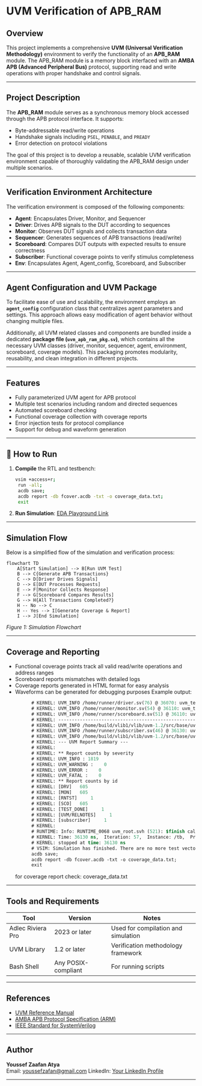 
# UVM Verification of APB_RAM

## Overview
This project implements a comprehensive **UVM (Universal Verification Methodology)** environment to verify the functionality of an **APB_RAM** module. The APB_RAM module is a memory block interfaced with an **AMBA APB (Advanced Peripheral Bus)** protocol, supporting read and write operations with proper handshake and control signals.

---

## Project Description

The **APB_RAM** module serves as a synchronous memory block accessed through the APB protocol interface. It supports:
- Byte-addressable read/write operations
- Handshake signals including `PSEL`, `PENABLE`, and `PREADY`
- Error detection on protocol violations

The goal of this project is to develop a reusable, scalable UVM verification environment capable of thoroughly validating the APB_RAM design under multiple scenarios.

---

## Verification Environment Architecture

The verification environment is composed of the following components:

- **Agent**: Encapsulates Driver, Monitor, and Sequencer  
- **Driver**: Drives APB signals to the DUT according to sequences  
- **Monitor**: Observes DUT signals and collects transaction data  
- **Sequencer**: Generates sequences of APB transactions (read/write)  
- **Scoreboard**: Compares DUT outputs with expected results to ensure correctness  
- **Subscriber**: Functional coverage points to verify stimulus completeness
- **Env**: Encapsulates Agent, Agent_config, Scoreboard, and Subscriber  
 




---

## Agent Configuration and UVM Package

To facilitate ease of use and scalability, the environment employs an **`agent_config`** configuration class that centralizes agent parameters and settings. This approach allows easy modification of agent behavior without changing multiple files.

Additionally, all UVM related classes and components are bundled inside a dedicated **package file (`uvm_apb_ram_pkg.sv`)**, which contains all the necessary UVM classes (driver, monitor, sequencer, agent, environment, scoreboard, coverage models). This packaging promotes modularity, reusability, and clean integration in different projects.

---

## Features

- Fully parameterized UVM agent for APB protocol  
- Multiple test scenarios including random and directed sequences  
- Automated scoreboard checking  
- Functional coverage collection with coverage reports  
- Error injection tests for protocol compliance  
- Support for debug and waveform generation  

---
## 🚀 How to Run

1. **Compile** the RTL and testbench:
   ```bash
   vsim +access+r;
    run -all;
    acdb save;
    acdb report -db fcover.acdb -txt -o coverage_data.txt;
    exit
   ```
   

2. **Run Simulation**:
   [EDA Playground Link](https://www.edaplayground.com/x/skRk)

---

## Simulation Flow

Below is a simplified flow of the simulation and verification process:

```mermaid
flowchart TD
    A[Start Simulation] --> B[Run UVM Test]
    B --> C{Generate APB Transactions}
    C --> D[Driver Drives Signals]
    D --> E[DUT Processes Requests]
    E --> F[Monitor Collects Response]
    F --> G[Scoreboard Compares Results]
    G --> H{All Transactions Completed?}
    H -- No --> C
    H -- Yes --> I[Generate Coverage & Report]
    I --> J[End Simulation]
```

*Figure 1: Simulation Flowchart*

---

## Coverage and Reporting

- Functional coverage points track all valid read/write operations and address ranges  
- Scoreboard reports mismatches with detailed logs  
- Coverage reports generated in HTML format for easy analysis  
- Waveforms can be generated for debugging purposes
  Example output:
  ```systemverilog
        # KERNEL: UVM_INFO /home/runner/driver.sv(76) @ 36070: uvm_test_top.e.ag.drv [DRV] mode:readd, addr:12, wdata:42333359, rdata:x, slverr:x
        # KERNEL: UVM_INFO /home/runner/monitor.sv(54) @ 36110: uvm_test_top.e.ag.mon [MON] DATA READ addr:12 data:3505982467 slverr:0
        # KERNEL: UVM_INFO /home/runner/scoreboard.sv(51) @ 36110: uvm_test_top.e.scb [SCO] DATA MATCHED : addr:12, rdata:3505982467
        # KERNEL: ----------------------------------------------------------------
        # KERNEL: UVM_INFO /home/build/vlib1/vlib/uvm-1.2/src/base/uvm_objection.svh(1271) @ 36130: reporter [TEST_DONE] 'run' phase is ready to proceed to the 'extract' phase
        # KERNEL: UVM_INFO /home/runner/subscriber.sv(46) @ 36130: uvm_test_top.e.sub [subscriber] Functional Coverage is 100.00%
        # KERNEL: UVM_INFO /home/build/vlib1/vlib/uvm-1.2/src/base/uvm_report_server.svh(869) @ 36130: reporter [UVM/REPORT/SERVER] 
        # KERNEL: --- UVM Report Summary ---
        # KERNEL: 
        # KERNEL: ** Report counts by severity
        # KERNEL: UVM_INFO : 1819
        # KERNEL: UVM_WARNING :    0
        # KERNEL: UVM_ERROR :    0
        # KERNEL: UVM_FATAL :    0
        # KERNEL: ** Report counts by id
        # KERNEL: [DRV]   605
        # KERNEL: [MON]   605
        # KERNEL: [RNTST]     1
        # KERNEL: [SCO]   605
        # KERNEL: [TEST_DONE]     1
        # KERNEL: [UVM/RELNOTES]     1
        # KERNEL: [subscriber]     1
        # KERNEL: 
        # RUNTIME: Info: RUNTIME_0068 uvm_root.svh (521): $finish called.
        # KERNEL: Time: 36130 ns,  Iteration: 57,  Instance: /tb,  Process: @INITIAL#25_2@.
        # KERNEL: stopped at time: 36130 ns
        # VSIM: Simulation has finished. There are no more test vectors to simulate.
        acdb save;
        acdb report -db fcover.acdb -txt -o coverage_data.txt;
        exit
    ```
  for coverage report check: coverage_data.txt

---

## Tools and Requirements

| Tool             | Version              | Notes                                  |
|------------------|----------------------|----------------------------------------|
| Adlec Riviera Pro| 2023 or later        | Used for compilation and simulation    |
| UVM Library      | 1.2 or later         | Verification methodology framework     |
| Bash Shell       | Any POSIX-compliant  | For running scripts                    |

---

## References

- [UVM Reference Manual](https://verificationacademy.com/uvm)  
- [AMBA APB Protocol Specification (ARM)](https://developer.arm.com/documentation/ihi0022/latest)  
- [IEEE Standard for SystemVerilog](https://ieeexplore.ieee.org/document/9545505)  

---

## Author

**Youssef Zaafan Atya**  
Email: youssefzafan@gmail.com 
LinkedIn: [Your LinkedIn Profile](https://www.linkedin.com/in/youssef-zaafan-211482169/)  

---

